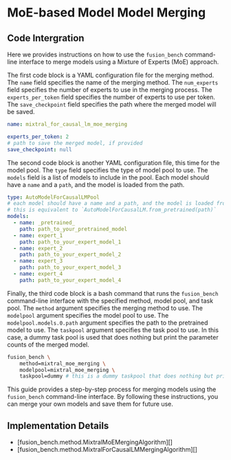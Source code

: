 # MoE-based Model Model Merging

## Code Intergration

Here we provides instructions on how to use the `fusion_bench` command-line interface to merge models using a Mixture of Experts (MoE) approach.

The first code block is a YAML configuration file for the merging method. The `name` field specifies the name of the merging method. The `num_experts` field specifies the number of experts to use in the merging process. The `experts_per_token` field specifies the number of experts to use per token. The `save_checkpoint` field specifies the path where the merged model will be saved.

```yaml title="config/method/mixtral_moe_merging.yaml"
name: mixtral_for_causal_lm_moe_merging

experts_per_token: 2
# path to save the merged model, if provided
save_checkpoint: null
```

The second code block is another YAML configuration file, this time for the model pool. The `type` field specifies the type of model pool to use. The `models` field is a list of models to include in the pool. Each model should have a `name` and a `path`, and the model is loaded from the path.

```yaml title="config/modelpool/mixtral_moe_merging.yaml"
type: AutoModelForCausalLMPool
# each model should have a name and a path, and the model is loaded from the path
# this is equivalent to `AutoModelForCausalLM.from_pretrained(path)`
models:
  - name: _pretrained_
    path: path_to_your_pretrained_model
  - name: expert_1
    path: path_to_your_expert_model_1
  - name: expert_2
    path: path_to_your_expert_model_2
  - name: expert_3
    path: path_to_your_expert_model_3
  - name: expert_4
    path: path_to_your_expert_model_4
```

Finally, the third code block is a bash command that runs the `fusion_bench` command-line interface with the specified method, model pool, and task pool. The `method` argument specifies the merging method to use. The `modelpool` argument specifies the model pool to use. The `modelpool.models.0.path` argument specifies the path to the pretrained model to use. The `taskpool` argument specifies the task pool to use. In this case, a dummy task pool is used that does nothing but print the parameter counts of the merged model.

```bash
fusion_bench \
    method=mixtral_moe_merging \
    modelpool=mixtral_moe_merging \
    taskpool=dummy # this is a dummy taskpool that does nothing but print the parameter counts of the merged model
```

This guide provides a step-by-step process for merging models using the `fusion_bench` command-line interface. By following these instructions, you can merge your own models and save them for future use.

## Implementation Details

- [fusion_bench.method.MixtralMoEMergingAlgorithm][]
- [fusion_bench.method.MixtralForCausalLMMergingAlgorithm][]
